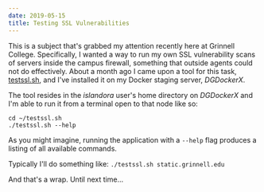 ```yaml
---
date: 2019-05-15
title: Testing SSL Vulnerabilities
---
```


This is a subject that's grabbed my attention recently here at Grinnell College.  Specifically, I wanted a way to run my own SSL vulnerability scans of servers inside the campus firewall, something that outside agents could not do effectively.  About a month ago I came upon a tool for this task, [testssl.sh](https://github.com/drwetter/testssl.sh), and I've installed it on my Docker staging server, _DGDockerX_.

The tool resides in the _islandora_ user's home directory on _DGDockerX_ and I'm able to run it from a terminal open to that node like so:

```
cd ~/testssl.sh
./testssl.sh --help
```

As you might imagine, running the application with a `--help` flag produces a listing of all available commands.

Typically I'll do something like: `./testssl.sh static.grinnell.edu`

And that's a wrap.  Until next time...
